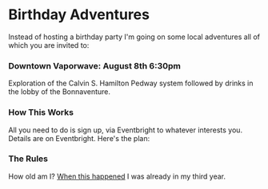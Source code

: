 # Birthday Adventures
Instead of hosting a birthday party I'm going on some local adventures all of which you are invited to:
### Downtown Vaporwave: August 8th 6:30pm
Exploration of the Calvin S. Hamilton Pedway system followed by drinks in the lobby of the Bonnaventure. 
### How This Works
All you need to do is sign up, via Eventbright to whatever interests you. Details are on Eventbright. Here's the plan:

### The Rules
How old am I? <a href="https://youtu.be/n6R7-Npe1-U?si=nzxiz0z7zRDeSlVR">When this happened</a> I was already in my third year.


